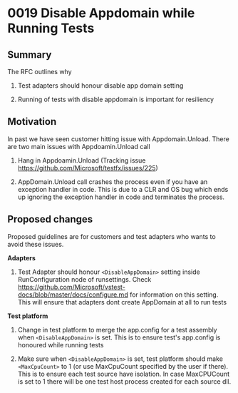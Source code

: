 # 0019 Disable Appdomain while Running Tests

## Summary
The RFC outlines why

1. Test adapters should honour disable app domain setting

2. Running of tests with disable appdomain is important for resiliency 

## Motivation
In past we have seen customer hitting issue with Appdomain.Unload. There are two main issues with Appdoamin.Unload call

1. Hang in Appdoamin.Unload (Tracking issue https://github.com/Microsoft/testfx/issues/225)

2. AppDomain.Unload call crashes the process even if you have an exception handler in code. This is due to a CLR and OS bug which ends up ignoring the exception handler in code and terminates the process.

## Proposed changes

Proposed guidelines are for customers and test adapters who wants to avoid these issues.

**Adapters**
1. Test Adapter should honour ```<DisableAppDomain>``` setting inside RunConfiguration node of runsettings. Check https://github.com/Microsoft/vstest-docs/blob/master/docs/configure.md for information on this setting. This will ensure that adapters dont create AppDomain at all to run tests

**Test platform**

1. Change in test platform to merge the app.config for a test assembly when ```<DisableAppDomain>``` is set. This is to ensure test's app.config is honoured while running tests

2. Make sure when ```<DisableAppDomain>``` is set, test platform should make ```<MaxCpuCount>``` to 1 (or use MaxCpuCount specified by the user if there). This is to ensure each test source have isolation. In case MaxCPUCount is set to 1 there will be one test host process created for each source dll.